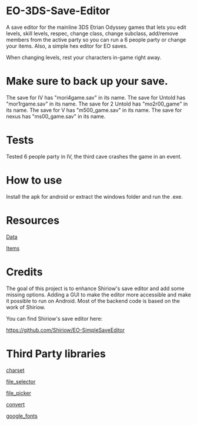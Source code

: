 # EO-3DS-Save-Editor
A save editor for the mainline 3DS Etrian Odyssey games that lets you edit levels, skill levels, respec, change class, change subclass, add/remove members from the active party so you can run a 6 people party or change your items. Also, a simple hex editor for EO saves.

When changing levels, rest your characters in-game right away.

# Make sure to back up your save.

The save for IV has "mori4game.sav" in its name.
The save for Untold has "mor1rgame.sav" in its name.
The save for 2 Untold has "mo2r00_game" in its name.
The save for V has "m500_game.sav" in its name.
The save for nexus has "ms00_game.sav" in its name.

# Tests
Tested 6 people party in IV, the third cave crashes the game in an event.

# How to use
Install the apk for android or extract the windows folder and run the .exe.

# Resources
[Data](Data.md)

[Items](Items.md)

# Credits
The goal of this project is to enhance Shiriow's save editor and add some missing options. Adding a GUI to make the editor more accessible and make it possible to run on Android. Most of the backend code is based on the work of Shiriow.

You can find Shiriow's save editor here:

https://github.com/Shiriow/EO-SimpleSaveEditor

# Third Party libraries
[charset](https://pub.dev/packages/charset)

[file_selector](https://pub.dev/packages/file_selector)

[file_picker](https://pub.dev/packages/file_picker)

[convert](https://pub.dev/packages/convert)

[google_fonts](https://pub.dev/packages/google_fonts)